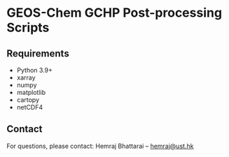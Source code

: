 # GEOS-Chem GCHP Post-processing Scripts

## Requirements
- Python 3.9+
- xarray
- numpy
- matplotlib
- cartopy
- netCDF4

## Contact
For questions, please contact: Hemraj Bhattarai – hemraj@ust.hk

